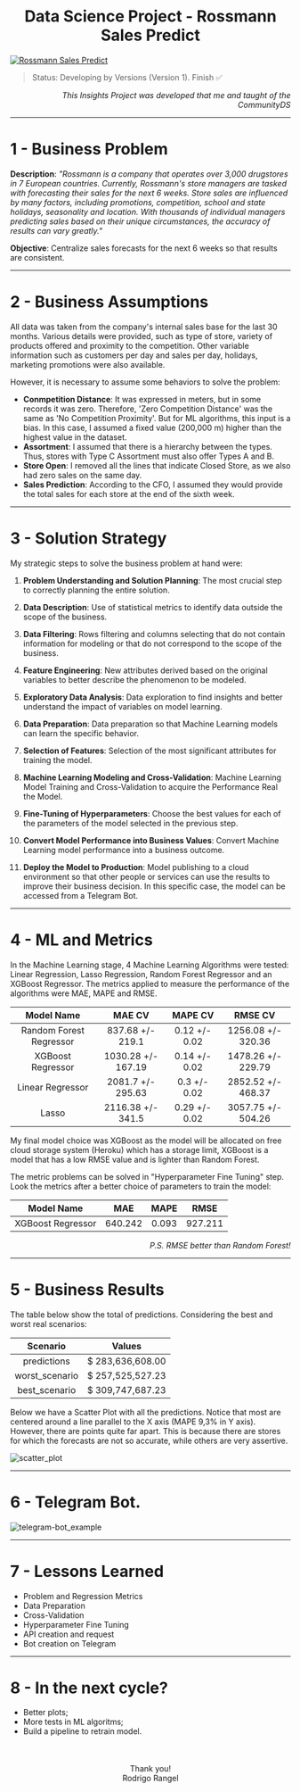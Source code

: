 <h1><center><b>Data Science Project - Rossmann Sales Predict</b></center></h1>

[![Rossmann Sales Predict](img/HP_logo_Rossmann.png)](https://www.kaggle.com/competitions/rossmann-store-sales/)

> Status: Developing by Versions (Version 1). Finish ✅

<p align="right"><i>This Insights Project was developed that me and taught of the CommunityDS</i></p>
<hr> 
<div style= "margin: 15px;"></div>

# 1 - Business Problem

**Description**: *"Rossmann is a company that operates over 3,000 drugstores in 7 European countries. Currently, Rossmann's store managers are tasked with forecasting their sales for the next 6 weeks. Store sales are influenced by many factors, including promotions, competition, school and state holidays, seasonality and location. With thousands of individual managers predicting sales based on their unique circumstances, the accuracy of results can vary greatly."*

**Objective**: Centralize sales forecasts for the next 6 weeks so that results are consistent.
<hr> 
<div style= "margin: 15px;"></div>

# 2 - Business Assumptions
All data was taken from the company's internal sales base for the last 30 months.
Various details were provided, such as type of store, variety of products offered and proximity to the competition. Other variable information such as customers per day and sales per day, holidays, marketing promotions were also available.

However, it is necessary to assume some behaviors to solve the problem:

- **Conmpetition Distance**: It was expressed in meters, but in some records it was zero. Therefore, 'Zero Competition Distance' was the same as 'No Competition Proximity'. But for ML algorithms, this input is a bias. In this case, I assumed a fixed value (200,000 m) higher than the highest value in the dataset.
- **Assortment**: I assumed that there is a hierarchy between the types. Thus, stores with Type C Assortment must also offer Types A and B.
- **Store Open**: I removed all the lines that indicate Closed Store, as we also had zero sales on the same day.
- **Sales Prediction**: According to the CFO, I assumed they would provide the total sales for each store at the end of the sixth week.
<hr> 
<div style= "margin: 15px;"></div>

# 3 - Solution Strategy

My strategic steps to solve the business problem at hand were:

1) **Problem Understanding and Solution Planning**: The most crucial step to correctly planning the entire solution.

2) **Data Description**: Use of statistical metrics to identify data outside the scope of the business.

3) **Data Filtering**: Rows filtering and columns selecting that do not contain information for modeling or that do not correspond to the scope of the business.

4) **Feature Engineering**:  New attributes derived based on the original variables to better describe the phenomenon to be modeled.

5) **Exploratory Data Analysis**: Data exploration to find insights and better understand the impact of variables on model learning.

6) **Data Preparation**: Data preparation so that Machine Learning models can learn the specific behavior.

7) **Selection of Features**: Selection of the most significant attributes for training the model.

8) **Machine Learning Modeling and Cross-Validation**: Machine Learning Model Training and Cross-Validation to acquire the Performance Real the Model.

9) **Fine-Tuning of Hyperparameters**: Choose the best values ​​for each of the parameters of the model selected in the previous step.

10) **Convert Model Performance into Business Values**: Convert Machine Learning model performance into a business outcome.

11) **Deploy the Model to Production**: Model publishing to a cloud environment so that other people or services can use the results to improve their business decision. In this specific case, the model can be accessed from a Telegram Bot.

<hr> 
<div style= "margin: 15px;"></div>

# 4 - ML and Metrics

In the Machine Learning stage, 4 Machine Learning Algorithms were tested: Linear Regression, Lasso Regression, Random Forest Regressor and an XGBoost Regressor. The metrics applied to measure the performance of the algorithms were MAE, MAPE and RMSE.

<center>

|       Model Name          |        MAE CV       |    MAPE CV    |      RMSE CV       |
|:-------------------------:|:-------------------:|:-------------:|:------------------:|
| Random Forest Regressor   |  837.68  +/- 219.1  | 0.12 +/- 0.02 | 1256.08 +/- 320.36 |
| XGBoost Regressor         |  1030.28 +/- 167.19 | 0.14 +/- 0.02 | 1478.26 +/- 229.79 |
| Linear Regressor          |  2081.7  +/- 295.63 | 0.3  +/- 0.02 | 2852.52 +/- 468.37 |
| Lasso                     |  2116.38 +/- 341.5  | 0.29 +/- 0.02 | 3057.75 +/- 504.26 |
</center>

My final model choice was XGBoost as the model will be allocated on free cloud storage system (Heroku) which has a storage limit, XGBoost is a model that has a low RMSE value and is lighter than Random Forest.

The metric problems can be solved in "Hyperparameter Fine Tuning" step. 
Look the metrics after a better choice of parameters to train the model:

<center>

|    Model Name        |     MAE      |    MAPE    |     RMSE       |
|:--------------------:|:------------:|:----------:|:--------------:|
|  XGBoost Regressor   |   640.242    |    0.093   |    927.211     |
</center>

<p align="right"><i>P.S. RMSE better than Random Forest!</i></p>
<hr> 
<div style= "margin: 15px;"></div>

# 5 - Business Results

The table below show the total of predictions. Considering the best and worst real scenarios:

<center>

|   Scenario     |      Values      |
|:--------------:|:----------------:|
| predictions    | $ 283,636,608.00 |
| worst_scenario | $ 257,525,527.23 |
| best_scenario  | $ 309,747,687.23 |
</center>

Below we have a Scatter Plot with all the predictions. Notice that most are centered around a line parallel to the X axis (MAPE 9,3% in Y axis). However, there are points quite far apart. This is because there are stores for which the forecasts are not so accurate, while others are very assertive.

![scatter_plot](img/scatter_plot.png)

<hr> 
<div style= "margin: 15px;"></div>

# 6 - Telegram Bot.
![telegram-bot_example](img/telegram_bot.jpg)


<hr> 
<div style= "margin: 15px;"></div>

# 7 - Lessons Learned

- Problem and Regression Metrics
- Data Preparation
- Cross-Validation
- Hyperparameter Fine Tuning
- API creation and request
- Bot creation on Telegram

<hr> 
<div style= "margin: 15px;"></div>

# 8 - In the next cycle?

- Better plots;
- More tests in ML algoritms;
- Build a pipeline to retrain model.
<div style= "margin: 50px;"></div>
<center>Thank you!</center>
<center>Rodrigo Rangel</center>





